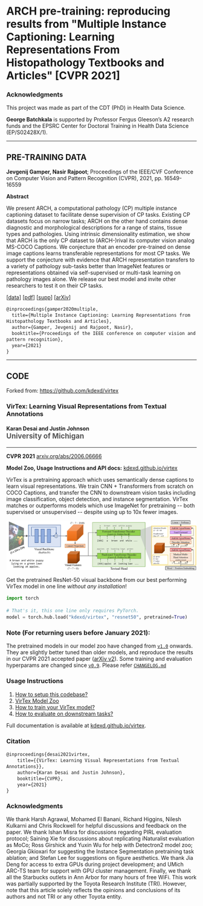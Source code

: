 # ARCH pre-training: reproducing results from "Multiple Instance Captioning: Learning Representations From Histopathology Textbooks and Articles" [CVPR 2021]

### Acknowledgments

This project was made as part of the CDT (PhD) in Health Data Science.

**George Batchkala** is supported by Professor Fergus Gleeson’s A2 research funds and the EPSRC Center for Doctoral Training in Health Data Science (EP/S02428X/1).


----

## PRE-TRAINING DATA

**Jevgenij Gamper, Nasir Rajpoot**; Proceedings of the IEEE/CVF Conference on Computer Vision and Pattern Recognition (CVPR), 2021, pp. 16549-16559

**Abstract**

We present ARCH, a computational pathology (CP) multiple instance captioning dataset to facilitate dense supervision of CP tasks. Existing CP datasets focus on narrow tasks; ARCH on the other hand contains dense diagnostic and morphological descriptions for a range of stains, tissue types and pathologies. Using intrinsic dimensionality estimation, we show that ARCH is the only CP dataset to (ARCH-)rival its computer vision analog MS-COCO Captions. We conjecture that an encoder pre-trained on dense image captions learns transferable representations for most CP tasks. We support the conjecture with evidence that ARCH representation transfers to a variety of pathology sub-tasks better than ImageNet features or representations obtained via self-supervised or multi-task learning on pathology images alone. We release our best model and invite other researchers to test it on their CP tasks.

[[data](https://warwick.ac.uk/fac/cross_fac/tia/data/arch)] [[pdf](https://openaccess.thecvf.com/content/CVPR2021/papers/Gamper_Multiple_Instance_Captioning_Learning_Representations_From_Histopathology_Textbooks_and_Articles_CVPR_2021_paper.pdf)] [[supp](https://openaccess.thecvf.com/content/CVPR2021/supplemental/Gamper_Multiple_Instance_Captioning_CVPR_2021_supplemental.pdf)] [[arXiv](https://arxiv.org/abs/2103.05121)]

```text
@inproceedings{gamper2020multiple,
  title={Multiple Instance Captioning: Learning Representations from
Histopathology Textbooks and Articles},
  author={Gamper, Jevgenij and Rajpoot, Nasir},
  booktitle={Proceedings of the IEEE conference on computer vision and pattern recognition},
  year={2021}
}
```



----

## CODE

Forked from: https://github.com/kdexd/virtex

### VirTex: Learning Visual Representations from Textual Annotations

<h4>
Karan Desai and Justin Johnson
</br>
<span style="font-size: 14pt; color: #555555">
University of Michigan
</span>
</h4>
<hr>

**CVPR 2021** [arxiv.org/abs/2006.06666][1]

**Model Zoo, Usage Instructions and API docs:** [kdexd.github.io/virtex](https://kdexd.github.io/virtex)

VirTex is a pretraining approach which uses semantically dense captions to
learn visual representations. We train CNN + Transformers from scratch on
COCO Captions, and transfer the CNN to downstream vision tasks including
image classification, object detection, and instance segmentation.
VirTex matches or outperforms models which use ImageNet for pretraining --
both supervised or unsupervised -- despite using up to 10x fewer images.

![virtex-model](docs/_static/system_figure.jpg)


Get the pretrained ResNet-50 visual backbone from our best performing VirTex
model in one line *without any installation*!

```python
import torch

# That's it, this one line only requires PyTorch.
model = torch.hub.load("kdexd/virtex", "resnet50", pretrained=True)
```

### Note (For returning users before January 2021):

The pretrained models in our model zoo have changed from [`v1.0`](https://github.com/kdexd/virtex/releases/tag/v1.0) onwards.
They are slightly better tuned than older models, and reproduce the results in our
CVPR 2021 accepted paper ([arXiv v2](https://arxiv.org/abs/2006.06666v2)).
Some training and evaluation hyperparams are changed since [`v0.9`](https://github.com/kdexd/virtex/releases/tag/v0.9).
Please refer [`CHANGELOG.md`](https://github.com/kdexd/virtex/blob/master/CHANGELOG.md)


### Usage Instructions

1. [How to setup this codebase?][2]  
2. [VirTex Model Zoo][3]  
3. [How to train your VirTex model?][4]  
4. [How to evaluate on downstream tasks?][5]  

Full documentation is available at [kdexd.github.io/virtex](https://kdexd.github.io/virtex).


### Citation

```text
@inproceedings{desai2021virtex,
    title={{VirTex: Learning Visual Representations from Textual Annotations}},
    author={Karan Desai and Justin Johnson},
    booktitle={CVPR},
    year={2021}
}
```

### Acknowledgments

We thank Harsh Agrawal, Mohamed El Banani, Richard  Higgins, Nilesh Kulkarni
and Chris Rockwell for helpful discussions and feedback on the paper. We thank
Ishan Misra for discussions regarding PIRL evaluation protocol; Saining Xie for
discussions about replicating iNaturalist evaluation as MoCo; Ross Girshick and
Yuxin Wu for help with Detectron2 model zoo; Georgia Gkioxari for suggesting
the Instance Segmentation pretraining task ablation; and Stefan Lee for
suggestions on figure aesthetics. We thank Jia Deng for access to extra GPUs
during project development; and UMich ARC-TS team for support with GPU cluster
management. Finally, we thank all the Starbucks outlets in Ann Arbor for many
hours of free WiFi. This work was partially supported by the Toyota Research
Institute (TRI). However, note that this article solely reflects the opinions
and conclusions of its authors and not TRI or any other Toyota entity.


[1]: https://arxiv.org/abs/2006.06666
[2]: https://kdexd.github.io/virtex/virtex/usage/setup_dependencies.html
[3]: https://kdexd.github.io/virtex/virtex/usage/model_zoo.html
[4]: https://kdexd.github.io/virtex/virtex/usage/pretrain.html
[5]: https://kdexd.github.io/virtex/virtex/usage/downstream.html
